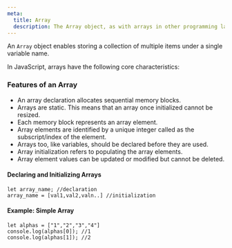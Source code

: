 ```yaml
---
meta:
  title: Array
  description: The Array object, as with arrays in other programming languages, enables storing a collection of multiple items under a single variable name, and has members for performing common array operations.
---
```


An `Array` object enables storing a collection of multiple items under a single variable name.

In JavaScript, arrays have the following core characteristics:

### Features of an Array
- An array declaration allocates sequential memory blocks.
- Arrays are static. This means that an array once initialized cannot be resized.
- Each memory block represents an array element.
- Array elements are identified by a unique integer called as the subscript/index of the element.
- Arrays too, like variables, should be declared before they are used.
- Array initialization refers to populating the array elements.
- Array element values can be updated or modified but cannot be deleted. 


#### Declaring and Initializing Arrays

```
let array_name; //declaration
array_name = [val1,val2,valn..] //initialization
```
#### Example: Simple Array
```
let alphas = ["1","2","3","4"]
console.log(alphas[0]); //1
console.log(alphas[1]); //2
```